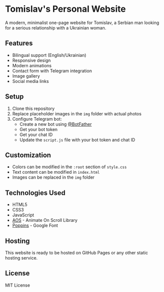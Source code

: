# Tomislav's Personal Website

A modern, minimalist one-page website for Tomislav, a Serbian man looking for a serious relationship with a Ukrainian woman.

## Features

- Bilingual support (English/Ukrainian)
- Responsive design
- Modern animations
- Contact form with Telegram integration
- Image gallery
- Social media links

## Setup

1. Clone this repository
2. Replace placeholder images in the `img` folder with actual photos
3. Configure Telegram bot:
   - Create a new bot using [@BotFather](https://t.me/botfather)
   - Get your bot token
   - Get your chat ID
   - Update the `script.js` file with your bot token and chat ID

## Customization

- Colors can be modified in the `:root` section of `style.css`
- Text content can be modified in `index.html`
- Images can be replaced in the `img` folder

## Technologies Used

- HTML5
- CSS3
- JavaScript
- [AOS](https://michalsnik.github.io/aos/) - Animate On Scroll Library
- [Poppins](https://fonts.google.com/specimen/Poppins) - Google Font

## Hosting

This website is ready to be hosted on GitHub Pages or any other static hosting service.

## License

MIT License 